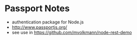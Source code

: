 # Passport Notes

* authentication package for Node.js
* <http://www.passportjs.org/>
* see use in https://github.com/mvolkmann/node-rest-demo
